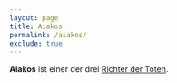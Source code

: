 ```yaml
---
layout: page
title: Aiakos
permalink: /aiakos/
exclude: true
---
```


**Aiakos** ist einer der drei [Richter der Toten](/richter-der-toten/). 
